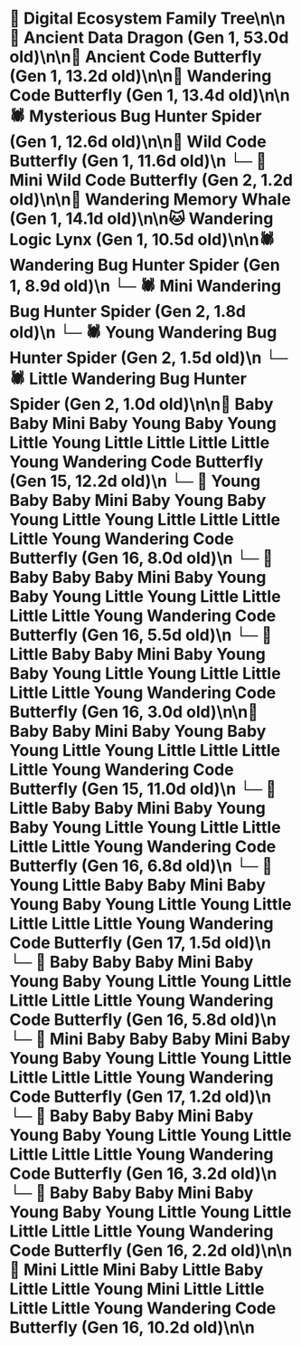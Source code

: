 # 🌳 Digital Ecosystem Family Tree\n\n🐉 Ancient Data Dragon (Gen 1, 53.0d old)\n\n🦋 Ancient Code Butterfly (Gen 1, 13.2d old)\n\n🦋 Wandering Code Butterfly (Gen 1, 13.4d old)\n\n🕷️ Mysterious Bug Hunter Spider (Gen 1, 12.6d old)\n\n🦋 Wild Code Butterfly (Gen 1, 11.6d old)\n  └─ 🦋 Mini Wild Code Butterfly (Gen 2, 1.2d old)\n\n🐋 Wandering Memory Whale (Gen 1, 14.1d old)\n\n🐱 Wandering Logic Lynx (Gen 1, 10.5d old)\n\n🕷️ Wandering Bug Hunter Spider (Gen 1, 8.9d old)\n  └─ 🕷️ Mini Wandering Bug Hunter Spider (Gen 2, 1.8d old)\n  └─ 🕷️ Young Wandering Bug Hunter Spider (Gen 2, 1.5d old)\n  └─ 🕷️ Little Wandering Bug Hunter Spider (Gen 2, 1.0d old)\n\n🦋 Baby Baby Mini Baby Young Baby Young Little Young Little Little Little Little Young Wandering Code Butterfly (Gen 15, 12.2d old)\n  └─ 🦋 Young Baby Baby Mini Baby Young Baby Young Little Young Little Little Little Little Young Wandering Code Butterfly (Gen 16, 8.0d old)\n  └─ 🦋 Baby Baby Baby Mini Baby Young Baby Young Little Young Little Little Little Little Young Wandering Code Butterfly (Gen 16, 5.5d old)\n  └─ 🦋 Little Baby Baby Mini Baby Young Baby Young Little Young Little Little Little Little Young Wandering Code Butterfly (Gen 16, 3.0d old)\n\n🦋 Baby Baby Mini Baby Young Baby Young Little Young Little Little Little Little Young Wandering Code Butterfly (Gen 15, 11.0d old)\n  └─ 🦋 Little Baby Baby Mini Baby Young Baby Young Little Young Little Little Little Little Young Wandering Code Butterfly (Gen 16, 6.8d old)\n    └─ 🦋 Young Little Baby Baby Mini Baby Young Baby Young Little Young Little Little Little Little Young Wandering Code Butterfly (Gen 17, 1.5d old)\n  └─ 🦋 Baby Baby Baby Mini Baby Young Baby Young Little Young Little Little Little Little Young Wandering Code Butterfly (Gen 16, 5.8d old)\n    └─ 🦋 Mini Baby Baby Baby Mini Baby Young Baby Young Little Young Little Little Little Little Young Wandering Code Butterfly (Gen 17, 1.2d old)\n  └─ 🦋 Baby Baby Baby Mini Baby Young Baby Young Little Young Little Little Little Little Young Wandering Code Butterfly (Gen 16, 3.2d old)\n  └─ 🦋 Baby Baby Baby Mini Baby Young Baby Young Little Young Little Little Little Little Young Wandering Code Butterfly (Gen 16, 2.2d old)\n\n🦋 Mini Little Mini Baby Little Baby Little Little Young Mini Little Little Little Little Young Wandering Code Butterfly (Gen 16, 10.2d old)\n\n